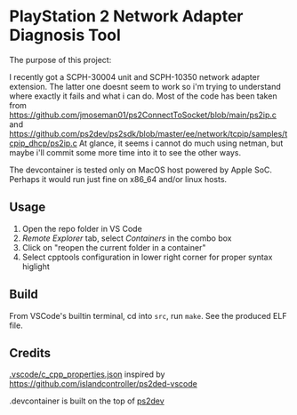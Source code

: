 # PlayStation 2 Network Adapter Diagnosis Tool

The purpose of this project: 

I recently got a SCPH-30004 unit and SCPH-10350 network adapter extension. The latter one doesnt seem to work so i'm trying to understand where exactly it fails and what i can do. 
Most of the code has been taken from https://github.com/jmoseman01/ps2ConnectToSocket/blob/main/ps2ip.c and https://github.com/ps2dev/ps2sdk/blob/master/ee/network/tcpip/samples/tcpip_dhcp/ps2ip.c
At glance, it seems i cannot do much using netman, but maybe i'll commit some more time into it to see the other ways. 


The devcontainer is tested only on MacOS host powered by Apple SoC. Perhaps it would run just fine on x86_64 and/or linux hosts.

## Usage 

1. Open the repo folder in VS Code
2. *Remote Explorer* tab, select *Containers* in the combo box
3. Click on "reopen the current folder in a container"
4. Select cpptools configuration in lower right corner for proper syntax higlight

## Build

From VSCode's builtin terminal, cd into `src`, run `make`. See the produced ELF file. 


## Credits
[.vscode/c_cpp_properties.json](.vscode/c_cpp_properties.json) inspired by https://github.com/islandcontroller/ps2ded-vscode

.devcontainer is built on the top of [ps2dev](https://github.com/ps2dev/ps2dev)
